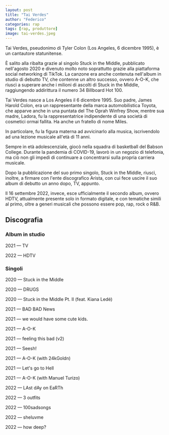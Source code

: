 ```yaml
---
layout: post
title: "Tai Verdes"
author: "Federico"
categories: rap
tags: [rap, produttore]
image: tai-verdes.jpeg
---
```


Tai Verdes, pseudonimo di Tyler Colon (Los Angeles, 6 dicembre 1995), è un cantautore statunitense.

È salito alla ribalta grazie al singolo Stuck in the Middle, pubblicato nell'agosto 2020 e divenuto molto noto soprattutto grazie alla piattaforma social networking di TikTok. La canzone era anche contenuta nell'album in studio di debutto TV, che contenne un altro successo, ovvero A-O-K, che riuscì a superare anche i milioni di ascolti di Stuck in the Middle, raggiungendo addirittura il numero 34 Billboard Hot 100.

Tai Verdes nasce a Los Angeles il 6 dicembre 1995. Suo padre, James Harold Colon, era un rappresentante della marca automobilistica Toyota, che apparve anche in una puntata del The Oprah Winfrey Show, mentre sua madre, Ladora, fu la rappresentatrice indipendente di una società di cosmetici ormai fallita. Ha anche un fratello di nome Miles.

In particolare, fu la figura materna ad avvicinarlo alla musica, iscrivendolo ad una lezione musicale all'età di 11 anni.

Sempre in età adolescenziale, giocò nella squadra di basketball del Babson College. Durante la pandemia di COVID-19, lavorò in un negozio di telefonia, ma ciò non gli impedì di continuare a concentrarsi sulla propria carriera musicale.

Dopo la pubblicazione del suo primo singolo, Stuck in the Middle, riuscì, inoltre, a firmare con l'ente discografico Arista, con cui fece uscire il suo album di debutto un anno dopo, TV, appunto.

Il 16 settembre 2022, invece, esce ufficialmente il secondo album, ovvero HDTV, attualmente presente solo in formato digitale, e con tematiche simili al primo, oltre a generi musicali che possono essere pop, rap, rock o R&B.

## Discografia

### Album in studio

2021 — TV

2022 — HDTV

### Singoli

2020 — Stuck in the Middle

2020 — DRUGS

2020 — Stuck in the Middle Pt. II (feat. Kiana Ledé)

2021 — BAD BAD News

2021 — we would have some cute kids.

2021 — A-O-K

2021 — feeling this bad (v2)

2021 — Seesh!

2021 — A-O-K (with 24kGoldn)

2021 — Let's go to Hell

2021 — A-O-K (with Manuel Turizo)

2022 — LAst dAy on EaRTh

2022 — 3 outfits

2022 — 100sadsongs

2022 — sheluvme

2022 — how deep?
